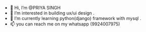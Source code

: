 - 👋 Hi, I’m @PRIYA SINGH
- 👀 I’m interested in building ux/ui design .
- 🌱 I’m currently learning python(django) framework with mysql .
- 📫 you can reach me on my whatsapp (9924007975)

<!---
PRIYA0912/PRIYA0912 is a ✨ special ✨ repository because its `README.md` (this file) appears on your GitHub profile.
You can click the Preview link to take a look at your changes.
--->
